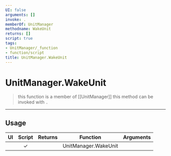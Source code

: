 ```yaml
---
UI: false
arguments: []
invoke: .
memberOf: UnitManager
methodname: WakeUnit
returns: []
script: true
tags:
- UnitManager/_function
- function/script
title: UnitManager.WakeUnit
---
```

# UnitManager.WakeUnit
> this function is a member of [[UnitManager]]
> this method can be invoked with `.`
-----
## Usage
|  UI | Script | Returns | Function | Arguments |
|:---:|:------:|-------:|:--------:|:---------|
| |✓||UnitManager.WakeUnit||
